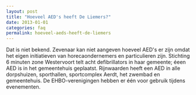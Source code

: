 ```yaml
---
layout: post
title: "Hoeveel AED's heeft De Liemers?"
date: 2013-01-01
categories: faq
permalink: hoeveel-aeds-heeft-de-liemers
---
```

Dat is niet bekend. Zevenaar kan niet aangeven hoeveel AED's er zijn omdat het eigen initiatieven van horecaondernemers en particulieren zijn. Stichting 6 minuten zone Westervoort telt acht defibrillators in haar gemeente; éeen AED is in het gemeentehuis geplaatst. Rijnwaarden heeft een AED in alle dorpshuizen, sporthallen, sportcomplex Aerdt, het zwembad en gemeentehuis. De EHBO-verenigingen hebben er één voor gebruik tijdens evenementen.